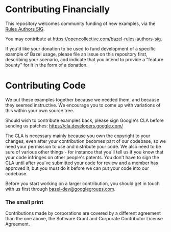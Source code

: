 # Contributing Financially

This repository welcomes community funding of new examples, via the
[Rules Authors SIG](https://github.com/bazelbuild/community/blob/main/sigs/rules-authors/CHARTER.md).

You may contribute at <https://opencollective.com/bazel-rules-authors-sig>.

If you'd like your donation to be used to fund development of a specific example of Bazel usage,
please file an issue on this repository first, describing your scenario, and indicate that you
intend to provide a "feature bounty" for it in the form of a donation.

# Contributing Code

We put these examples together because we needed them, and because
they seemed instructive. We encourage you to come up with variations
of this within your own source tree.

Should wish to contribute examples back, please sign Google's CLA
before sending us patches: https://cla.developers.google.com/

The CLA is necessary mainly because you own the copyright to your
changes, even after your contribution becomes part of our codebase, so
we need your permission to use and distribute your code. We also need
to be sure of various other things - for instance that you'll tell us
if you know that your code infringes on other people's patents. You
don't have to sign the CLA until after you've submitted your code for
review and a member has approved it, but you must do it before we can
put your code into our codebase.

Before you start working on a larger contribution, you should get in
touch with us first through bazel-dev@googlegroups.com.

### The small print
Contributions made by corporations are covered by a different agreement than
the one above, the Software Grant and Corporate Contributor License Agreement.
